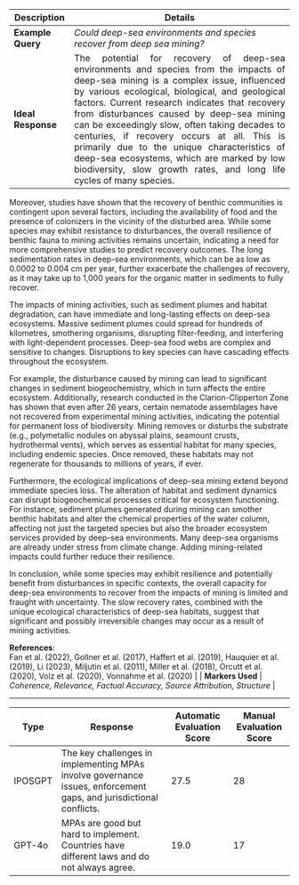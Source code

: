| **Description**   | **Details** |
|-------------------|-------------|
| **Example Query** | *Could deep-sea environments and species recover from deep sea mining?* |
| **Ideal Response** | <div align="justify">The potential for recovery of deep-sea environments and species from the impacts of deep-sea mining is a complex issue, influenced by various ecological, biological, and geological factors. Current research indicates that recovery from disturbances caused by deep-sea mining can be exceedingly slow, often taking decades to centuries, if recovery occurs at all. This is primarily due to the unique characteristics of deep-sea ecosystems, which are marked by low biodiversity, slow growth rates, and long life cycles of many species.  

Moreover, studies have shown that the recovery of benthic communities is contingent upon several factors, including the availability of food and the presence of colonizers in the vicinity of the disturbed area. While some species may exhibit resistance to disturbances, the overall resilience of benthic fauna to mining activities remains uncertain, indicating a need for more comprehensive studies to predict recovery outcomes. The long sedimentation rates in deep-sea environments, which can be as low as 0.0002 to 0.004 cm per year, further exacerbate the challenges of recovery, as it may take up to 1,000 years for the organic matter in sediments to fully recover.  

The impacts of mining activities, such as sediment plumes and habitat degradation, can have immediate and long-lasting effects on deep-sea ecosystems. Massive sediment plumes could spread for hundreds of kilometres, smothering organisms, disrupting filter-feeding, and interfering with light-dependent processes. Deep-sea food webs are complex and sensitive to changes. Disruptions to key species can have cascading effects throughout the ecosystem.  

For example, the disturbance caused by mining can lead to significant changes in sediment biogeochemistry, which in turn affects the entire ecosystem. Additionally, research conducted in the Clarion-Clipperton Zone has shown that even after 26 years, certain nematode assemblages have not recovered from experimental mining activities, indicating the potential for permanent loss of biodiversity. Mining removes or disturbs the substrate (e.g., polymetallic nodules on abyssal plains, seamount crusts, hydrothermal vents), which serves as essential habitat for many species, including endemic species. Once removed, these habitats may not regenerate for thousands to millions of years, if ever.  

Furthermore, the ecological implications of deep-sea mining extend beyond immediate species loss. The alteration of habitat and sediment dynamics can disrupt biogeochemical processes critical for ecosystem functioning. For instance, sediment plumes generated during mining can smother benthic habitats and alter the chemical properties of the water column, affecting not just the targeted species but also the broader ecosystem services provided by deep-sea environments. Many deep-sea organisms are already under stress from climate change. Adding mining-related impacts could further reduce their resilience.  

In conclusion, while some species may exhibit resilience and potentially benefit from disturbances in specific contexts, the overall capacity for deep-sea environments to recover from the impacts of mining is limited and fraught with uncertainty. The slow recovery rates, combined with the unique ecological characteristics of deep-sea habitats, suggest that significant and possibly irreversible changes may occur as a result of mining activities.  

**References**:  
Fan et al. (2022), Gollner et al. (2017), Haffert et al. (2019), Hauquier et al. (2019), Li (2023), Miljutin et al. (2011), Miller et al. (2018), Orcutt et al. (2020), Volz et al. (2020), Vonnahme et al. (2020)</div> |
| **Markers Used**  | *Coherence, Relevance, Factual Accuracy, Source Attribution, Structure* |

---

| **Type**    | **Response**                                                                                           | **Automatic Evaluation Score** | **Manual Evaluation Score** |
|------------|--------------------------------------------------------------------------------------------------------|-------------------------------|------------------------------|
| IPOSGPT    | The key challenges in implementing MPAs involve governance issues, enforcement gaps, and jurisdictional conflicts. | 27.5                          | 28                           |
| GPT-4o     | MPAs are good but hard to implement. Countries have different laws and do not always agree.             | 19.0                          | 17                           |
